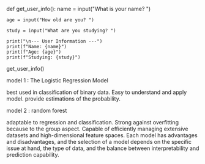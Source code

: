 def get_user_info():
    name = input("What is your name? ")
    
    age = input("How old are you? ")
    
    study = input("What are you studying? ")
    
    print("\n--- User Information ---")
    print(f"Name: {name}")
    print(f"Age: {age}")
    print(f"Studying: {study}")

get_user_info()


model 1 : The Logistic Regression Model

best used in classification of binary data.
Easy to understand and apply model.
provide estimations of the probability.

model 2 : random forest

adaptable to regression and classification.
Strong against overfitting because to the group aspect.
Capable of efficiently managing extensive datasets and high-dimensional feature spaces.
Each model has advantages and disadvantages, and the selection of a model depends on the specific issue at hand, the type of data, and the balance between interpretability and prediction capability.
